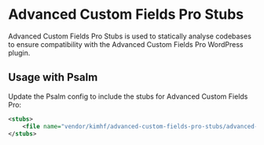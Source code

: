 # Advanced Custom Fields Pro Stubs

Advanced Custom Fields Pro Stubs is used to statically analyse codebases to ensure compatibility with the Advanced Custom Fields Pro WordPress plugin.

## Usage with Psalm

Update the Psalm config to include the stubs for Advanced Custom Fields Pro:

```xml
<stubs>
    <file name="vendor/kimhf/advanced-custom-fields-pro-stubs/advanced-custom-fields-pro-stubs.php" />
</stubs>
```
